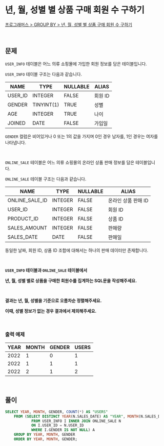 # 년, 월, 성별 별 상품 구매 회원 수 구하기

[프로그래머스 > GROUP BY > 년, 월, 성별 별 상품 구매 회원 수 구하기](https://school.programmers.co.kr/learn/courses/30/lessons/131532)

<br/>

## 문제

`USER_INFO` 테이블은 어느 의류 쇼핑몰에 가입한 회원 정보를 담은 테이블입니다.

`USER_INFO` 테이블 구조는 다음과 같습니다.

| NAME    | TYPE       | NULLABLE | ALIAS   |
| ------- | ---------- | -------- | ------- |
| USER_ID | INTEGER    | FALSE    | 회원 ID |
| GENDER  | TINYINT(1) | TRUE     | 성별    |
| AGE     | INTEGER    | TRUE     | 나이    |
| JOINED  | DATE       | FALSE    | 가입일  |

`GENDER` 컬럼은 비어있거나 0 또는 1의 값을 가지며 0인 경우 남자를, 1인 경우는 여자를 나타냅니다.

<br/>

`ONLINE_SALE` 테이블은 어느 의류 쇼핑몰의 온라인 상품 판매 정보를 담은 테이블입니다.

`ONLINE_SALE` 테이블 구조는 다음과 같습니다.

| NAME           | TYPE    | NULLABLE | ALIAS             |
| -------------- | ------- | -------- | ----------------- |
| ONLINE_SALE_ID | INTEGER | FALSE    | 온라인 상품 판매 ID |
| USER_ID        | INTEGER | FALSE    | 회원 ID            |
| PRODUCT_ID     | INTEGER | FALSE    | 상품 ID            |
| SALES_AMOUNT   | INTEGER | FALSE    | 판매량             |
| SALES_DATE     | DATE    | FALSE    | 판매일             |

동일한 날짜, 회원 ID, 상품 ID 조합에 대해서는 하나의 판매 데이터만 존재합니다.

<br/>

**`USER_INFO` 테이블과 `ONLINE_SALE` 테이블에서**

**년, 월, 성별 별로 상품을 구매한 회원수를 집계하는 SQL문을 작성해주세요.**

<br/>

**결과는 년, 월, 성별을 기준으로 오름차순 정렬해주세요.**

**이때, 성별 정보가 없는 경우 결과에서 제외해주세요.**

<br/>

### 출력 예제

| YEAR | MONTH | GENDER | USERS |
| ---- | ----- | ------ | ----- |
| 2022 | 1     | 0      | 1     |
| 2022 | 1     | 1      | 1     |
| 2022 | 2     | 1      | 2     |

<br/>

## 풀이

```SQL
SELECT YEAR, MONTH, GENDER, COUNT(*) AS "USERS"
    FROM (SELECT DISTINCT YEAR(N.SALES_DATE) AS "YEAR", MONTH(N.SALES_DATE) AS "MONTH", I.GENDER, I.USER_ID
            FROM USER_INFO I INNER JOIN ONLINE_SALE N
            ON I.USER_ID = N.USER_ID
            WHERE I.GENDER IS NOT NULL) A
    GROUP BY YEAR, MONTH, GENDER
    ORDER BY YEAR, MONTH, GENDER;
```
